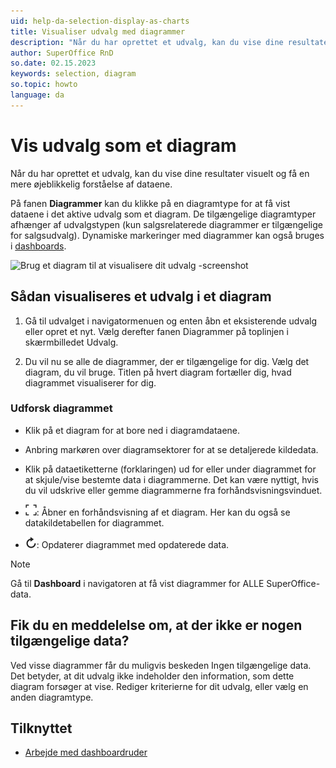 ```yaml
---
uid: help-da-selection-display-as-charts
title: Visualiser udvalg med diagrammer
description: "Når du har oprettet et udvalg, kan du vise dine resultater visuelt og få en mere øjeblikkelig forståelse af dataene. Denne vejledning viser dig, hvordan du visualiserer udvalg ved hjælp af diagrammer i SuperOffice CRM."
author: SuperOffice RnD
so.date: 02.15.2023
keywords: selection, diagram
so.topic: howto
language: da
---
```


# Vis udvalg som et diagram

Når du har oprettet et udvalg, kan du vise dine resultater visuelt og få en mere øjeblikkelig forståelse af dataene.

På fanen **Diagrammer** kan du klikke på en diagramtype for at få vist dataene i det aktive udvalg som et diagram. De tilgængelige diagramtyper afhænger af udvalgstypen (kun salgsrelaterede diagrammer er tilgængelige for salgsudvalg). Dynamiske markeringer med diagrammer kan også bruges i [dashboards][1].

![Brug et diagram til at visualisere dit udvalg -screenshot][img3]

## Sådan visualiseres et udvalg i et diagram

1. Gå til udvalget i navigatormenuen og enten åbn et eksisterende udvalg eller opret et nyt. Vælg derefter fanen Diagrammer på toplinjen i skærmbilledet Udvalg.

1. Du vil nu se alle de diagrammer, der er tilgængelige for dig. Vælg det diagram, du vil bruge. Titlen på hvert diagram fortæller dig, hvad diagrammet visualiserer for dig.

### Udforsk diagrammet

* Klik på et diagram for at bore ned i diagramdataene.

* Anbring markøren over diagramsektorer for at se detaljerede kildedata.

* Klik på dataetiketterne (forklaringen) ud for eller under diagrammet for at skjule/vise bestemte data i diagrammerne. Det kan være nyttigt, hvis du vil udskrive eller gemme diagrammerne fra forhåndsvisningsvinduet.

* ![ikon][img1]: Åbner en forhåndsvisning af et diagram. Her kan du også se datakildetabellen for diagrammet.

* ![ikon][img2]: Opdaterer diagrammet med opdaterede data.

> [!NOTE]
> Gå til **Dashboard** i navigatoren at få vist diagrammer for ALLE SuperOffice-data.

## Fik du en meddelelse om, at der ikke er nogen tilgængelige data?

Ved visse diagrammer får du muligvis beskeden Ingen tilgængelige data. Det betyder, at dit udvalg ikke indeholder den information, som dette diagram forsøger at vise. Rediger kriterierne for dit udvalg, eller vælg en anden diagramtype.

## Tilknyttet

* [Arbejde med dashboardruder][2]

<!-- Referenced links -->
[1]: ../../../../dashboard/learn/index.md
[2]: ../../../../dashboard/learn/working-with-tiles.md

<!-- Referenced images -->
[img1]: ../../../../../../common/icons/maximize-dark.png
[img2]: ../../../../../../common/icons/refresh-icon.png
[img3]: media/visualize-selections.gif
